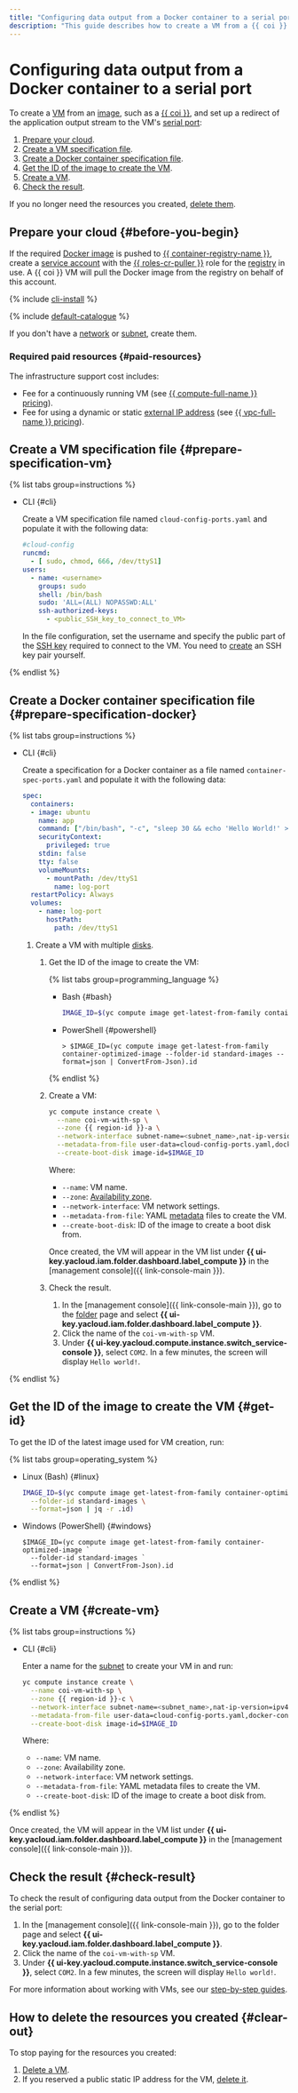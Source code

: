 ```yaml
---
title: "Configuring data output from a Docker container to a serial port in {{ cos-full-name }}"
description: "This guide describes how to create a VM from a {{ coi }} and set up a redirect of the application output stream to the VM's serial port."
---
```


# Configuring data output from a Docker container to a serial port

To create a [VM](../../compute/concepts/vm.md) from an [image](../../compute/concepts/image.md), such as a [{{ coi }}](../concepts/index.md), and set up a redirect of the application output stream to the VM's [serial port](../../compute/operations/serial-console/index.md#configuration):
1. [Prepare your cloud](#before-you-begin).
1. [Create a VM specification file](#prepare-specification-vm).
1. [Create a Docker container specification file](#prepare-specification-docker).
1. [Get the ID of the image to create the VM](#get-id).
1. [Create a VM](#create-vm).
1. [Check the result](#check-result).

If you no longer need the resources you created, [delete them](#clear-out).

## Prepare your cloud {#before-you-begin}

If the required [Docker image](../../container-registry/concepts/docker-image.md) is pushed to [{{ container-registry-name }}](../../container-registry/), create a [service account](../../iam/operations/sa/create.md) with the [{{ roles-cr-puller }}](../../container-registry/security/index.md#choosing-roles) role for the [registry](../../container-registry/concepts/registry.md) in use. A {{ coi }} VM will pull the Docker image from the registry on behalf of this account.

{% include [cli-install](../../_includes/cli-install.md) %}

{% include [default-catalogue](../../_includes/default-catalogue.md) %}

If you don't have a [network](../../vpc/operations/network-create.md) or [subnet](../../vpc/operations/subnet-create.md), create them.

### Required paid resources {#paid-resources}

The infrastructure support cost includes:
* Fee for a continuously running VM (see [{{ compute-full-name }} pricing](../../compute/pricing.md)).
* Fee for using a dynamic or static [external IP address](../../vpc/concepts/address.md#public-addresses) (see [{{ vpc-full-name }} pricing](../../vpc/pricing.md)).

## Create a VM specification file {#prepare-specification-vm}

{% list tabs group=instructions %}

- CLI {#cli}

   Create a VM specification file named `cloud-config-ports.yaml` and populate it with the following data:

   ```yaml
   #cloud-config
   runcmd:
     - [ sudo, chmod, 666, /dev/ttyS1]
   users:
     - name: <username>
       groups: sudo
       shell: /bin/bash
       sudo: 'ALL=(ALL) NOPASSWD:ALL'
       ssh-authorized-keys:
         - <public_SSH_key_to_connect_to_VM>
   ```

   In the file configuration, set the username and specify the public part of the [SSH key](../../compute/operations/vm-connect/ssh.md#creating-ssh-keys) required to connect to the VM. You need to [create](../../compute/operations/vm-connect/ssh.md#creating-ssh-keys) an SSH key pair yourself.

{% endlist %}

## Create a Docker container specification file {#prepare-specification-docker}

{% list tabs group=instructions %}

- CLI {#cli}

   Create a specification for a Docker container as a file named `container-spec-ports.yaml` and populate it with the following data:

   ```yaml
   spec:
     containers:
     - image: ubuntu
       name: app
       command: ["/bin/bash", "-c", "sleep 30 && echo 'Hello World!' > /dev/ttyS1"]
       securityContext:
         privileged: true
       stdin: false
       tty: false
       volumeMounts:
         - mountPath: /dev/ttyS1
           name: log-port
     restartPolicy: Always
     volumes:
       - name: log-port
         hostPath:
           path: /dev/ttyS1
   ```

   1. Create a VM with multiple [disks](../../compute/concepts/disk.md).
      1. Get the ID of the image to create the VM:

         {% list tabs group=programming_language %}

         - Bash {#bash}

            ```bash
            IMAGE_ID=$(yc compute image get-latest-from-family container-optimized-image --folder-id standard-images --format=json | jq -r .id)
            ```

         - PowerShell {#powershell}

            ```shell script
            > $IMAGE_ID=(yc compute image get-latest-from-family container-optimized-image --folder-id standard-images --format=json | ConvertFrom-Json).id
            ```

         {% endlist %}

      1. Create a VM:

         ```bash
         yc compute instance create \
           --name coi-vm-with-sp \
           --zone {{ region-id }}-a \
           --network-interface subnet-name=<subnet_name>,nat-ip-version=ipv4 \
           --metadata-from-file user-data=cloud-config-ports.yaml,docker-container-declaration=container-spec-ports.yaml \
           --create-boot-disk image-id=$IMAGE_ID
         ```

         Where:
         * `--name`: VM name.
         * `--zone`: [Availability zone](../../overview/concepts/geo-scope.md).
         * `--network-interface`: VM network settings.
         * `--metadata-from-file`: YAML [metadata](../../compute/concepts/vm-metadata.md) files to create the VM.
         * `--create-boot-disk`: ID of the image to create a boot disk from.

         Once created, the VM will appear in the VM list under **{{ ui-key.yacloud.iam.folder.dashboard.label_compute }}** in the [management console]({{ link-console-main }}).
      1. Check the result.
         1. In the [management console]({{ link-console-main }}), go to the [folder](../../resource-manager/concepts/resources-hierarchy.md#folder) page and select **{{ ui-key.yacloud.iam.folder.dashboard.label_compute }}**.
         1. Click the name of the `coi-vm-with-sp` VM.
         1. Under **{{ ui-key.yacloud.compute.instance.switch_service-console }}**, select `COM2`. In a few minutes, the screen will display `Hello world!`.

{% endlist %}

## Get the ID of the image to create the VM {#get-id}

To get the ID of the latest image used for VM creation, run:

{% list tabs group=operating_system %}

- Linux (Bash) {#linux}

   ```bash
   IMAGE_ID=$(yc compute image get-latest-from-family container-optimized-image \
     --folder-id standard-images \
     --format=json | jq -r .id)
   ```

- Windows (PowerShell) {#windows}

   ```shell script
   $IMAGE_ID=(yc compute image get-latest-from-family container-optimized-image `
     --folder-id standard-images `
     --format=json | ConvertFrom-Json).id
   ```

{% endlist %}

## Create a VM {#create-vm}

{% list tabs group=instructions %}

- CLI {#cli}

   Enter a name for the [subnet](../../vpc/operations/subnet-create.md) to create your VM in and run:

   ```bash
   yc compute instance create \
     --name coi-vm-with-sp \
     --zone {{ region-id }}-c \
     --network-interface subnet-name=<subnet_name>,nat-ip-version=ipv4 \
     --metadata-from-file user-data=cloud-config-ports.yaml,docker-container-declaration=container-spec-ports.yaml \
     --create-boot-disk image-id=$IMAGE_ID
   ```

   Where:
   * `--name`: VM name.
   * `--zone`: Availability zone.
   * `--network-interface`: VM network settings.
   * `--metadata-from-file`: YAML metadata files to create the VM.
   * `--create-boot-disk`: ID of the image to create a boot disk from.

{% endlist %}

Once created, the VM will appear in the VM list under **{{ ui-key.yacloud.iam.folder.dashboard.label_compute }}** in the [management console]({{ link-console-main }}).

## Check the result {#check-result}

To check the result of configuring data output from the Docker container to the serial port:
1. In the [management console]({{ link-console-main }}), go to the folder page and select **{{ ui-key.yacloud.iam.folder.dashboard.label_compute }}**.
1. Click the name of the `coi-vm-with-sp` VM.
1. Under **{{ ui-key.yacloud.compute.instance.switch_service-console }}**, select `COM2`. In a few minutes, the screen will display `Hello world!`.

For more information about working with VMs, see our [step-by-step guides](../../compute/operations/index.md).

## How to delete the resources you created {#clear-out}

To stop paying for the resources you created:
1. [Delete a VM](../../compute/operations/vm-control/vm-delete.md).
1. If you reserved a public static IP address for the VM, [delete it](../../vpc/operations/address-delete.md).